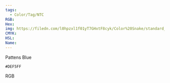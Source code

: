 ```yaml
---
tags:
  - Color/Tag/NTC
RGB:
Hex:
img: https://filedn.com/l0hpzxl1f01yT7GHxtF8cyk/Color%20Snake/standard_csv_to_svg/%23/DEF5FF.svg
CMYK:
HSL:
Name:
---
```

Pattens Blue
```palette
#DEF5FF
```
RGB

